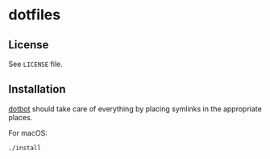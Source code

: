 # dotfiles

## License

See `LICENSE` file.

## Installation

[dotbot](https://github.com/anishathalye/dotbot) should take care of everything by placing symlinks in the appropriate places.

For macOS:
```
./install
```

